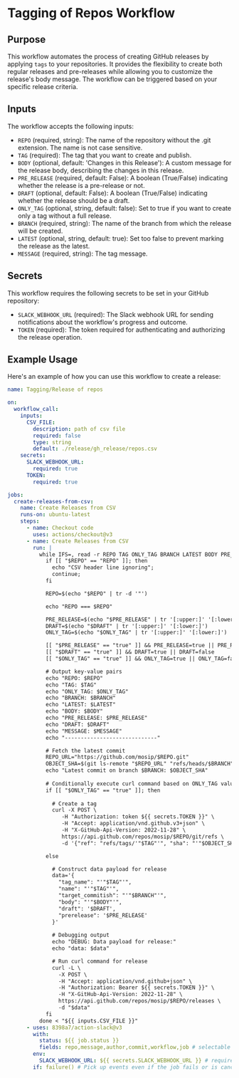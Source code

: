 # Tagging of Repos Workflow

## Purpose

This workflow automates the process of creating GitHub releases by applying `tags` to your repositories.
It provides the flexibility to create both regular releases and pre-releases while allowing you to customize the release's body message.
The workflow can be triggered based on your specific release criteria.

## Inputs

The workflow accepts the following inputs:
- `REPO` (required, string): The name of the repository without the .git extension. The name is not case sensitive.
- `TAG` (required): The tag that you want to create and publish.
- `BODY` (optional, default: 'Changes in this Release'): A custom message for the release body, describing the changes in this release.
- `PRE_RELEASE` (required, default: False): A boolean (True/False) indicating whether the release is a pre-release or not.
- `DRAFT` (optional, default: False): A boolean (True/False) indicating whether the release should be a draft.
- `ONLY_TAG` (optional, string, default: false): Set to true if you want to create only a tag without a full release.
- `BRANCH` (required, string): The name of the branch from which the release will be created.
- `LATEST` (optional, string, default: true): Set too false to prevent marking the release as the latest.
- `MESSAGE` (required, string): The tag message.

## Secrets

This workflow requires the following secrets to be set in your GitHub repository:
- `SLACK_WEBHOOK_URL` (required): The Slack webhook URL for sending notifications about the workflow's progress and outcome.
- `TOKEN` (required): The token required for authenticating and authorizing the release operation.

## Example Usage

Here's an example of how you can use this workflow to create a release:
```yaml
name: Tagging/Release of repos

on:
  workflow_call:
    inputs:
      CSV_FILE:
        description: path of csv file
        required: false
        type: string
        default: ./release/gh_release/repos.csv
    secrets:
      SLACK_WEBHOOK_URL:
        required: true
      TOKEN:
        required: true

jobs:
  create-releases-from-csv:
    name: Create Releases from CSV
    runs-on: ubuntu-latest
    steps:
      - name: Checkout code
        uses: actions/checkout@v3
      - name: Create Releases from CSV
        run: |
          while IFS=, read -r REPO TAG ONLY_TAG BRANCH LATEST BODY PRE_RELEASE DRAFT MESSAGE; do
            if [[ "$REPO" == "REPO" ]]; then
              echo "CSV header line ignoring";
              continue;
            fi

            REPO=$(echo "$REPO" | tr -d '"')

            echo "REPO === $REPO"

            PRE_RELEASE=$(echo "$PRE_RELEASE" | tr '[:upper:]' '[:lower:]')
            DRAFT=$(echo "$DRAFT" | tr '[:upper:]' '[:lower:]')
            ONLY_TAG=$(echo "$ONLY_TAG" | tr '[:upper:]' '[:lower:]')

            [[ "$PRE_RELEASE" == "true" ]] && PRE_RELEASE=true || PRE_RELEASE=false
            [[ "$DRAFT" == "true" ]] && DRAFT=true || DRAFT=false
            [[ "$ONLY_TAG" == "true" ]] && ONLY_TAG=true || ONLY_TAG=false

            # Output key-value pairs
            echo "REPO: $REPO"
            echo "TAG: $TAG"
            echo "ONLY_TAG: $ONLY_TAG"
            echo "BRANCH: $BRANCH"
            echo "LATEST: $LATEST"
            echo "BODY: $BODY"
            echo "PRE_RELEASE: $PRE_RELEASE"
            echo "DRAFT: $DRAFT"
            echo "MESSAGE: $MESSAGE"
            echo "-----------------------------"

            # Fetch the latest commit
            REPO_URL="https://github.com/mosip/$REPO.git"
            OBJECT_SHA=$(git ls-remote "$REPO_URL" "refs/heads/$BRANCH" | cut -f1)
            echo "Latest commit on branch $BRANCH: $OBJECT_SHA"
            
            # Conditionally execute curl command based on ONLY_TAG value
            if [[ "$ONLY_TAG" == "true" ]]; then
              
              # Create a tag
              curl -X POST \
                 -H "Authorization: token ${{ secrets.TOKEN }}" \
                 -H "Accept: application/vnd.github.v3+json" \
                 -H "X-GitHub-Api-Version: 2022-11-28" \
                 https://api.github.com/repos/mosip/$REPO/git/refs \
                 -d '{"ref": "refs/tags/'"$TAG"'", "sha": "'"$OBJECT_SHA"'"}'

            else

              # Construct data payload for release
              data='{
                "tag_name": "'"$TAG"'",
                "name": "'"$TAG"'",
                "target_commitish": "'"$BRANCH"'",
                "body": "'"$BODY"'",
                "draft": '$DRAFT',
                "prerelease": '$PRE_RELEASE'
              }'
              
              # Debugging output
              echo "DEBUG: Data payload for release:"
              echo "data: $data"

              # Run curl command for release
              curl -L \
                -X POST \
                -H "Accept: application/vnd.github+json" \
                -H "Authorization: Bearer ${{ secrets.TOKEN }}" \
                -H "X-GitHub-Api-Version: 2022-11-28" \
                https://api.github.com/repos/mosip/$REPO/releases \
                -d "$data"
            fi
          done < "${{ inputs.CSV_FILE }}"
      - uses: 8398a7/action-slack@v3
        with:
          status: ${{ job.status }}
          fields: repo,message,author,commit,workflow,job # selectable (default: repo,message)
        env:
          SLACK_WEBHOOK_URL: ${{ secrets.SLACK_WEBHOOK_URL }} # required
        if: failure() # Pick up events even if the job fails or is canceled.
```
